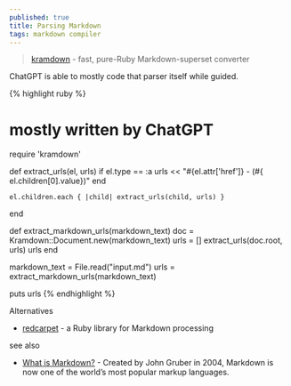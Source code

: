 ```yaml
---
published: true
title: Parsing Markdown
tags: markdown compiler
---
```

> [kramdown](https://kramdown.gettalong.org/) - fast, pure-Ruby Markdown-superset converter

ChatGPT is able to mostly code that parser itself while guided.

{% highlight ruby %}
# mostly written by ChatGPT
require 'kramdown'

def extract_urls(el, urls)
    if el.type == :a
        urls << "#{el.attr['href']} - (#{  el.children[0].value})"
    end

    el.children.each { |child| extract_urls(child, urls) }
end
  
  def extract_markdown_urls(markdown_text)
    doc = Kramdown::Document.new(markdown_text)
    urls = []
    extract_urls(doc.root, urls)
    urls
  end

markdown_text = File.read("input.md")
urls = extract_markdown_urls(markdown_text)

puts urls
{% endhighlight %}

Alternatives 
- [ redcarpet](https://github.com/vmg/redcarpet) - a Ruby library for Markdown processing

see also
- [What is Markdown?](https://www.markdownguide.org/getting-started) - Created by John Gruber in 2004, Markdown is now one of the world’s most popular markup languages.

